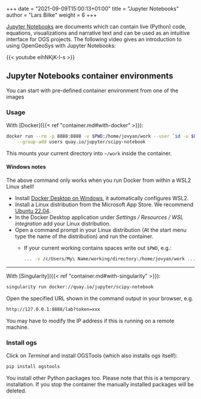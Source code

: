 +++
date = "2021-09-09T15:00:13+01:00"
title = "Jupyter Notebooks"
author = "Lars Bilke"
weight = 6
+++

<!-- TODO: Consider to move this section out of **BASICS** and to devote an extra first-order section to the Python-bindings of OGS and how to operate OGS via Python and Jupyter Notebooks.-->

[Jupyter Notebooks](https://jupyter.org) are documents which can contain live (Python) code, equations, visualizations and
narrative text and can be used as an intuitive interface for OGS projects. The following video gives an introduction to using
OpenGeoSys with Jupyter Notebooks:

{{< youtube eihNKjK-I-s >}}

## Jupyter Notebooks container environments

You can start with pre-defined container environment from one of the images

### Usage

With [Docker]({{< ref "container.md#with-docker" >}}):

```bash
docker run --rm -p 8888:8888 -v $PWD:/home/jovyan/work --user `id -u $USER` \
    --group-add users quay.io/jupyter/scipy-notebook
```

This mounts your current directory into `~/work` inside the container.

<div class="note">

#### <i class="fab fa-windows"></i> Windows notes

The above command only works when you run Docker from within a WSL2 Linux shell!

- Install [Docker Desktop on Windows](https://docs.docker.com/desktop/windows/install/), it automatically configures WSL2.
- Install a Linux distribution from the Microsoft App Store. We recommend [Ubuntu 22.04](https://apps.microsoft.com/search?query=ubuntu).
- In the Docker Desktop application under *Settings / Resources / WSL integration* add your Linux distribution.
- Open a command prompt in your Linux distribution (At the start menu type the name of the distribution) and run the container.
  - If your current working contains spaces write out `$PWD`, e.g.:

    ```bash
    ... -v /c/Users/My\ Name/working/directory:/home/jovyan/work ...
    ```

</div>

---

With [Singularity]({{< ref "container.md#with-singularity" >}}):

```bash
singularity run docker://quay.io/jupyter/scipy-notebook
```

Open the specified URL shown in the command output in your browser, e.g.

```bash
http://127.0.0.1:8888/lab?token=xxx
```

You may have to modify the IP address if this is running on a remote machine.

### Install ogs

Click on *Terminal* and install OGSTools (which also installs ogs itself):

```bash
pip install ogstools
```

You install other Python packages too. Please note that this is a temporary installation. If you stop the container the manually installed packages will be deleted.
